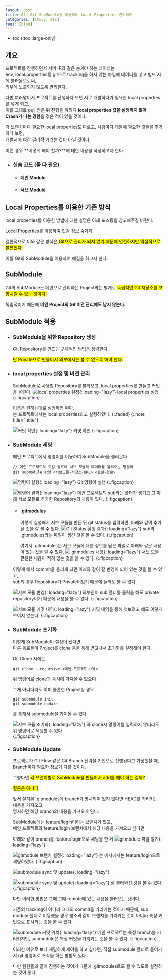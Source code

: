 ```yaml
---
layout: post
title: 03. Git SubModule을 이용하여 Local Properties 관리하기
categories: [study, etc]
tags: [blog]
---
```


- toc
{:toc .large-only}

## 개요

프로젝트를 진행하면서 서버 IP와 같은 숨겨야 하는 데이터는      
env, local.properties등 git으로 tracking을 하지 않는 파일에 데이터를 넣고 빌드 시에 불러옴으로써,     
외부에 노출되지 않도록 관리한다.

다만 여러명이서 프로젝트를 진행하다 보면 서로 개발하다가 필요한 local properties를 넣게 되고,     
이를 그대로 pull 받은 뒤 진행을 하려다 **local properties 값을 설정하지 않아**     
**Crash가 나는 경험**을 겪은 적이 있을 것이다.

각 브랜치마다 필요한 local properties도 다르고, 사람마다 개발에 필요한 것들을 추가하다 보면,     
개발시에 여간 걸리적 거리는 것이 아닐 것이다.

이런 경우 **어떻게 해야 할까?**에 대한 내용을 작성하고자 한다.

+ ### 실습 코드 (둘 다 필요)
  + #### 메인 Module
     <a href="https://github.com/HangeulMansae/AndroidOriginModule" title="GitHub" class="no-mark-external" target="_blank" style="width: 3rem; height: 4rem; font-size: 1.4rem; line-height: 3rem; border-bottom-width: 2px;
    border-bottom-style: solid; text-decoration: none; padding: 0 0 .5rem 0;"> 
         <span class="icon-github"></span>
     </a>
  + #### 서브 Module
     <a href="https://github.com/HangeulMansae/AndroidSubModule" title="GitHub" class="no-mark-external" target="_blank" style="width: 3rem; height: 4rem; font-size: 1.4rem; line-height: 3rem; border-bottom-width: 2px;
    border-bottom-style: solid; text-decoration: none; padding: 0 0 .5rem 0;"> 
         <span class="icon-github"></span>
     </a>

## Local Properties를 이용한 기존 방식
local properties를 이용한 방법에 대한 설명은 아래 포스팅을 참고해주길 바란다.

[Local Properties를 이용하여 민감 정보 숨기기]("https://hangeulmansae.github.io/study/android/2024-12-14-4.-Local-Properties%EB%A5%BC-%EC%9D%B4%EC%9A%A9%ED%95%98%EC%97%AC-%EC%84%9C%EB%B2%84-IP-%EB%93%B1-%EB%AF%BC%EA%B0%90-%EC%A0%95%EB%B3%B4-%EC%88%A8%EA%B8%B0%EA%B8%B0/")

결론적으로 이와 같은 방식은 <mark>Git으로 관리가 되지 않기 때문에 안전하지만 역설적으로 불편했다.</mark>

이를 Git의 SubModule을 이용하여 해결을 하고자 한다.

## SubModule
Git의 SubModule은 메인으로 관리하는 Project와는 별개로 <mark>독립적인 Git 저장소를 포함시킬 수 있는 것이다.</mark>

독립적이기 때문에 **메인 Project의 Git 버전 관리에도 남지 않는다.**


## SubModule 적용
 + ### SubModule을 위한 Repository 생성
   Git Repository를 만드는 구체적인 방법은 생략한다.

   <mark>단 Private으로 만들어서 외부에서는 볼 수 없도록 해야 한다.</mark>

 + ### local properties 설정 및 버전 관리
    SubModule로 사용할 Repository를 불러오고, local.properties를 만들고 커밋을 올린다.
    ![local properties 설정](/assets/img/study/etc/Git%20SubModule을%20이용하여%20Local%20Properties%20관리하기/로컬프로퍼티%20설정.png){: loading="lazy"}
    local properties 설정
    {:.figcaption}    

    이름은 원하는대로 설정하면 된다.     
    본 프로젝트에서는 local.properties라고 설정하였다.
    {:.faded}
    {:.note title="note"} 

    ![커밋 확인](/assets/img/study/etc/Git%20SubModule을%20이용하여%20Local%20Properties%20관리하기/서브모듈%20커밋%20확인.png){: loading="lazy"}
    커밋 확인
    {:.figcaption}    

+ ### SubModule 세팅
    메인 프로젝트에서 명령어를 이용하여 SubModule을 불러온다.

    ```
    // 메인 프로젝트의 로컬 경로에 서브 모듈의 데이터를 불러오는 명령어
    git submodule add <서브모듈-저장소-URL> <로컬-경로>
    ```

    ![명령어 실행](/assets/img/study/etc/Git%20SubModule을%20이용하여%20Local%20Properties%20관리하기/서브모듈%20명령어%20실행.png){: loading="lazy"}
    Git 명령어 실행
    {:.figcaption}    

    ![명령어 결과](/assets/img/study/etc/Git%20SubModule을%20이용하여%20Local%20Properties%20관리하기/서브모듈%20명령어%20결과.png){: loading="lazy"}
    메인 프로젝트의 sub라는 폴더가 생기고 그 아래 서브 모듈로 추가한 Repository의 내용이 있다.
    {:.figcaption}    

    + #### .gitmodules
        이렇게 실행해서 서브 모듈을 만든 뒤 git status를 입력하면,
        아래와 같이 추가된 것을 잘 볼 수 있다.
        ![Git Status 실행 결과](/assets/img/study/etc/Git%20SubModule을%20이용하여%20Local%20Properties%20관리하기/status실행%20결과.png){: loading="lazy"}
        sub와 .gitmodules라는 파일이 생긴 것을 볼 수 있다.
        {:.figcaption}    

        여기서 .gitmodules는 서브 모듈에 대한 정보를 담은 파일로 아래와 같은 내용이 있는 것을 알 수 있다.
        ![.gitmodules 내용](/assets/img/study/etc/Git%20SubModule을%20이용하여%20Local%20Properties%20관리하기/gitmodules%20내용.png){: loading="lazy"}
        서브 모듈 관련한 내용이 적혀 있는 것을 볼 수 있다.
        {:.figcaption}        

    이렇게 해서 commit을 올리게 되면 아래와 같이 잘 반영이 되어 있는 것을 볼 수 있고,     
    sub의 경우 Repository가 Private이었기 때문에 눌러도 볼 수 없다.

    ![서브 모듈 반영](/assets/img/study/etc/Git%20SubModule을%20이용하여%20Local%20Properties%20관리하기/서브모듈%20세팅%20완료.png){: loading="lazy"}
    외부인이 sub 폴더를 클릭을 해도 private repository이기 때문에 내용을 볼 수 없다.
    {:.figcaption}        

    ![서브 모듈 커밋 내역](/assets/img/study/etc/Git%20SubModule을%20이용하여%20Local%20Properties%20관리하기/서브모듈%20커밋%20내역.png){: loading="lazy"}
    커밋 내역을 통해 엿보려고 해도 이렇게 보이지 않는다.
    {:.figcaption} 

+ ### SubModule 초기화
    이렇게 SubModule이 설정이 됐다면,     
    다른 동료들이 Project를 clone 등을 통해 받고나서 초기화를 설정해야 한다.

    Git Clone 시에는
    ```
    git clone --recursive <메인-프로젝트-URL>
    ```

    위 명령어로 clone과 동시에 가져올 수 있으며

    그게 아니더라도 이미 클론한 Project일 경우
    ```
    git submodule init
    git submodule update
    ```
    를 통해서 submodule을 가져올 수 있다.

    ![서브 모듈 초기화](/assets/img/study/etc/Git%20SubModule을%20이용하여%20Local%20Properties%20관리하기/서브모듈%20불러오기%20명령어.png){: loading="lazy"}
    꼭 clone시 명령어를 입력하지 않더라도 위 명령어로 세팅할 수 있다    
    {:.figcaption} 

+ ### SubModule Update
    프로젝트가 Git Flow 같은 Git Branch 전략을 기반으로 진행된다고 가정했을 때,     
    Branch마다 필요한 정보가 다를 것이다.

    그렇다면 <mark>각 브랜치별로 SubModule을 만들어서 add를 해야 하는 걸까?</mark>

    <mark>결론은 아니다</mark>

    앞서 살펴본 .gitmodules에 branch가 명시되어 있지 않다면 HEAD를 가리키는 내용을 가져오고,     
    명시하면 해당 branch의 내용을 가져오게 된다.

    SubModule에는 feature/login이라는 브랜치가 있고,     
    메인 프로젝트의 feature/login 브랜치에서 해당 내용을 가져오고 싶다면


    아래와 같이 branch를 feature/login으로 세팅을 한 뒤 
    ![gitmodule 파일 열기](/assets/img/study/etc/Git%20SubModule을%20이용하여%20Local%20Properties%20관리하기/gitmodule%20파일%20열기.png){: loading="lazy"}

    ![gitmodule 브랜치 설정](/assets/img/study/etc/Git%20SubModule을%20이용하여%20Local%20Properties%20관리하기/gitmodule%20브랜치%20설정.png){: loading="lazy"}
    본 예시에서는 feature/login으로 세팅하였다.
    {:.figcaption} 

    ![submodule sync 및 update](/assets/img/study/etc/Git%20SubModule을%20이용하여%20Local%20Properties%20관리하기/서브모듈%20업데이트.png){: loading="lazy"}

    ![submodule sync 및 update](/assets/img/study/etc/Git%20SubModule을%20이용하여%20Local%20Properties%20관리하기/서브모듈%20업데이트%20결과.png){: loading="lazy"}
    잘 불러와진 것을 볼 수 있다.
    {:.figcaption} 

    다만 이러한 방법은 그때 그때 remote에 있는 내용을 불러오는 것이다.

    기존의 tracking이 아니라 그때의 commit을 가리키는 것이기 때문에,
    sub module 폴더로 이동했을 경우 평소와 같이 브랜치를 가리키는 것이 아니라 특정 커밋으로 표시되는 것을 볼 수 있다.

    ![submodule 커밋 위치](/assets/img/study/etc/Git%20SubModule을%20이용하여%20Local%20Properties%20관리하기/서브모듈%20커밋%20위치.png){: loading="lazy"}
    메인 프로젝트는 특정 branch를 가리키지만, submodule은 특정 커밋을 가리키는 것을 볼 수 있다.
    {:.figcaption} 

    이러한 이유로 보다 세밀하게 제어를 하고 싶다면, 직접 submodule 폴더로 들어가서 git 명령어로 조작을 하는 방법도 있다.

    다만 팀원들과 같이 진행하는 것이기 때문에, gitmodules로도 될 수 있도록 설정하는 것이 좋다

